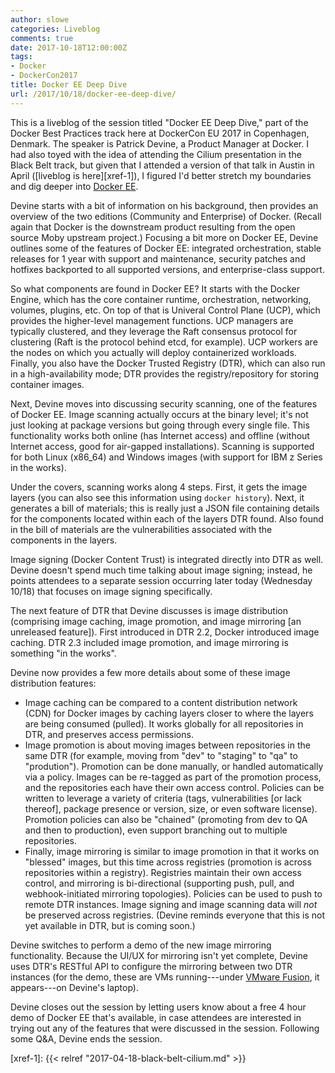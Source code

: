 ```yaml
---
author: slowe
categories: Liveblog
comments: true
date: 2017-10-18T12:00:00Z
tags:
- Docker
- DockerCon2017
title: Docker EE Deep Dive
url: /2017/10/18/docker-ee-deep-dive/
---
```


This is a liveblog of the session titled "Docker EE Deep Dive," part of the Docker Best Practices track here at DockerCon EU 2017 in Copenhagen, Denmark. The speaker is Patrick Devine, a Product Manager at Docker. I had also toyed with the idea of attending the Cilium presentation in the Black Belt track, but given that I attended a version of that talk in Austin in April ([liveblog is here][xref-1]), I figured I'd better stretch my boundaries and dig deeper into [Docker EE][link-1].<!--more-->

Devine starts with a bit of information on his background, then provides an overview of the two editions (Community and Enterprise) of Docker. (Recall again that Docker is the downstream product resulting from the open source Moby upstream project.) Focusing a bit more on Docker EE, Devine outlines some of the features of Docker EE: integrated orchestration, stable releases for 1 year with support and maintenance, security patches and hotfixes backported to all supported versions, and enterprise-class support.

So what components are found in Docker EE? It starts with the Docker Engine, which has the core container runtime, orchestration, networking, volumes, plugins, etc. On top of that is Univeral Control Plane (UCP), which provides the higher-level management functions. UCP managers are typically clustered, and they leverage the Raft consensus protocol for clustering (Raft is the protocol behind etcd, for example). UCP workers are the nodes on which you actually will deploy containerized workloads. Finally, you also have the Docker Trusted Registry (DTR), which can also run in a high-availability mode; DTR provides the registry/repository for storing container images.

Next, Devine moves into discussing security scanning, one of the features of Docker EE. Image scanning actually occurs at the binary level; it's not just looking at package versions but going through every single file. This functionality works both online (has Internet access) and offline (without Internet access, good for air-gapped installations). Scanning is supported for both Linux (x86_64) and Windows images (with support for IBM z Series in the works).

Under the covers, scanning works along 4 steps. First, it gets the image layers (you can also see this information using `docker history`). Next, it generates a bill of materials; this is really just a JSON file containing details for the components located within each of the layers DTR found. Also found in the bill of materials are the vulnerabilities associated with the components in the layers.

Image signing (Docker Content Trust) is integrated directly into DTR as well. Devine doesn't spend much time talking about image signing; instead, he points attendees to a separate session occurring later today (Wednesday 10/18) that focuses on image signing specifically.

The next feature of DTR that Devine discusses is image distribution (comprising image caching, image promotion, and image mirroring [an unreleased feature]). First introduced in DTR 2.2, Docker introduced image caching. DTR 2.3 included image promotion, and image mirroring is something "in the works".

Devine now provides a few more details about some of these image distribution features:

* Image caching can be compared to a content distribution network (CDN) for Docker images by caching layers closer to where the layers are being consumed (pulled). It works globally for all repositories in DTR, and preserves access permissions.
* Image promotion is about moving images between repositories in the same DTR (for example, moving from "dev" to "staging" to "qa" to "prodution"). Promotion can be done manually, or handled automatically via a policy. Images can be re-tagged as part of the promotion process, and the repositories each have their own access control. Policies can be written to leverage a variety of criteria (tags, vulnerabilities [or lack thereof], package presence or version, size, or even software license). Promotion policies can also be "chained" (promoting from dev to QA and then to production), even support branching out to multiple repositories.
* Finally, image mirroring is similar to image promotion in that it works on "blessed" images, but this time across registries (promotion is across repositories within a registry). Registries maintain their own access control, and mirroring is bi-directional (supporting push, pull, and webhook-initiated mirroring topologies). Policies can be used to push to remote DTR instances. Image signing and image scanning data will _not_ be preserved across registries. (Devine reminds everyone that this is not yet available in DTR, but is coming soon.)

Devine switches to perform a demo of the new image mirroring functionality. Because the UI/UX for mirroring isn't yet complete, Devine uses DTR's RESTful API to configure the mirroring between two DTR instances (for the demo, these are VMs running---under [VMware Fusion][link-2], it appears---on Devine's laptop).

Devine closes out the session by letting users know about a free 4 hour demo of Docker EE that's available, in case attendees are interested in trying out any of the features that were discussed in the session. Following some Q&A, Devine ends the session.



[link-1]: https://www.docker.com/enterprise-edition
[link-2]: https://www.vmware.com/products/personal-desktop-virtualization.html
[xref-1]: {{< relref "2017-04-18-black-belt-cilium.md" >}}
